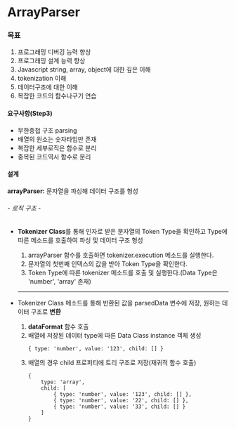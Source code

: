 ArrayParser
===

### 목표
1. 프로그래밍 디버깅 능력 향상
2. 프로그래밍 설계 능력 향상
3. Javascript string, array, object에 대한 깊은 이해
4. tokenization 이해
5. 데이터구조에 대한 이해
6. 복잡한 코드의 함수나구기 연습

#### 요구사항(Step3)
- 무한중첩 구조 parsing
- 배열의 원소는 숫자타입만 존재
- 복잡한 세부로직은 함수로 분리
- 중복된 코드역시 함수로 분리

#### 설계
**arrayParser:** 문자열을 파싱해 데이터 구조를 형성

###### - 로직 구조 -
- **Tokenizer Class**를 통해 인자로 받은 문자열의 Token Type을 확인하고 Type에 따른 메소드를 호출하여 파싱 및 데이터 구조 형성
    1. arrayParser 함수를 호출하면 tokenizer.execution 메소드를 실행한다.
    2. 문자열의 첫번째 인덱스의 값을 받아 Token Type을 확인한다. 
    3. Token Type에 따른 tokenizer 메소드를 호출 및 실행한다.(Data Type은 'number', 'array' 존재)
    <hr>

- Tokenizer Class 메소드를 통해 반환된 값을 parsedData 변수에 저장, 원하는 데이터 구조로 **변환**
    1. **dataFormat** 함수 호출
    2. 배열에 저장된 데이터 type에 따른 Data Class instance 객체 생성
        ```
        { type: 'number', value: '123', child: [] }
        ```
    3. 배열의 경우 child 프로퍼티에 트리 구조로 저장(재귀적 함수 호출)
        ```
        { 
            type: 'array', 
            child: [ 
                { type: 'number', value: '123', child: [] }, 
                { type: 'number', value: '22', child: [] }, 
                { type: 'number', value: '33', child: [] } 
            ]
        }        
        ```
